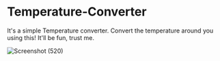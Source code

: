 # Temperature-Converter
It's a simple Temperature converter. Convert the temperature around you using this! It'll be fun, trust me.

![Screenshot (520)](https://user-images.githubusercontent.com/96338804/191000264-844e9099-d374-4650-a410-670a43345f15.png)
